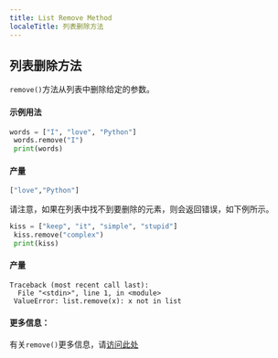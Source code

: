 ```yaml
---
title: List Remove Method
localeTitle: 列表删除方法
---
```

## 列表删除方法

`remove()`方法从列表中删除给定的参数。

#### 示例用法

```py
words = ["I", "love", "Python"] 
 words.remove("I") 
 print(words) 
```

#### 产量

```py
["love","Python"] 
```

请注意，如果在列表中找不到要删除的元素，则会返回错误，如下例所示。

```py
kiss = ["keep", "it", "simple", "stupid"] 
 kiss.remove("complex") 
 print(kiss) 
```

#### 产量
```
Traceback (most recent call last): 
  File "<stdin>", line 1, in <module> 
 ValueError: list.remove(x): x not in list 
```

#### 更多信息：

有关`remove()`更多信息，请[访问此处](https://docs.python.org/3.6/tutorial/datastructures.html)